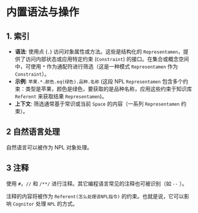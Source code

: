 # 内置语法与操作

## 1. 索引

-   **语法**: 使用点 (`.`) 访问对象属性或方法。这些是结构化的 `Representamen`，提供了访问内部状态或应用特定约束 (`Constraint`) 的接口。在集合或概念空间中，可使用 `*` 作为通配符进行筛选（这是一种模式 `Representamen` 作为 `Constraint`）。
-   **示例**: `苹果.*.颜色.eq(绿色).品种.名称` (这段 NPL `Representamen` 包含多个约束：类型是苹果，颜色是绿色，要获取的是品种名称，应用这些约束于知识库 `Referent` 来获取结果 `Representamen`)。
-   **上下文**: 筛选通常基于常识或当前 `Space` 的内容（一系列 `Representamen` 约束）。

## 2 自然语言处理

自然语言可以被作为 NPL 对象处理。

## 3 注释

使用 `#`，`//` 和 `/**/` 进行注释。其它编程语言常见的注释也可被识别（如 `--` ）。

注释的内容将被作为 `Referent(怎么处理该NPL指令)` 的约束。也就是说，它可以影响 `Cognitor` 处理 `NPL` 的方式。